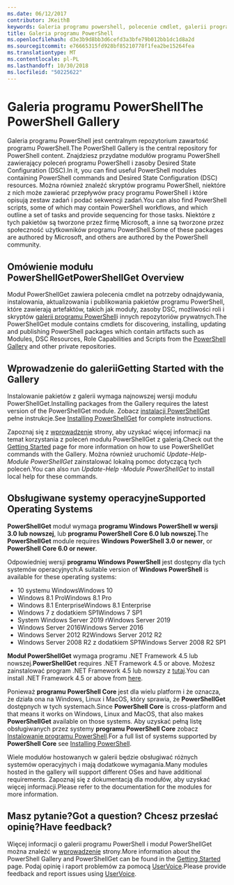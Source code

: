 ```yaml
---
ms.date: 06/12/2017
contributor: JKeithB
keywords: Galeria programu powershell, polecenie cmdlet, galerii programu PowerShell, psget
title: Galeria programu PowerShell
ms.openlocfilehash: d3e3b9d8bb3d6cefd3a3bfe79b012bb1dc1d8a2d
ms.sourcegitcommit: e76665315fd928bf85210778f1fea2be15264fea
ms.translationtype: MT
ms.contentlocale: pl-PL
ms.lasthandoff: 10/30/2018
ms.locfileid: "50225622"
---
```

# <a name="the-powershell-gallery"></a><span data-ttu-id="1640e-103">Galeria programu PowerShell</span><span class="sxs-lookup"><span data-stu-id="1640e-103">The PowerShell Gallery</span></span>

<span data-ttu-id="1640e-104">Galeria programu PowerShell jest centralnym repozytorium zawartość programu PowerShell.</span><span class="sxs-lookup"><span data-stu-id="1640e-104">The PowerShell Gallery is the central repository for PowerShell content.</span></span> <span data-ttu-id="1640e-105">Znajdziesz przydatne modułów programu PowerShell zawierający poleceń programu PowerShell i zasoby Desired State Configuration (DSC).</span><span class="sxs-lookup"><span data-stu-id="1640e-105">In it, you can find useful PowerShell modules containing PowerShell commands and Desired State Configuration (DSC) resources.</span></span>
<span data-ttu-id="1640e-106">Można również znaleźć skryptów programu PowerShell, niektóre z nich może zawierać przepływów pracy programu PowerShell i które opisują zestaw zadań i podać sekwencji zadań.</span><span class="sxs-lookup"><span data-stu-id="1640e-106">You can also find PowerShell scripts, some of which may contain PowerShell workflows, and which outline a set of tasks and provide sequencing for those tasks.</span></span> <span data-ttu-id="1640e-107">Niektóre z tych pakietów są tworzone przez firmę Microsoft, a inne są tworzone przez społeczność użytkowników programu PowerShell.</span><span class="sxs-lookup"><span data-stu-id="1640e-107">Some of these packages are authored by Microsoft, and others are authored by the PowerShell community.</span></span>

## <a name="powershellget-overview"></a><span data-ttu-id="1640e-108">Omówienie modułu PowerShellGet</span><span class="sxs-lookup"><span data-stu-id="1640e-108">PowerShellGet Overview</span></span>

<span data-ttu-id="1640e-109">Moduł PowerShellGet zawiera polecenia cmdlet na potrzeby odnajdywania, instalowania, aktualizowania i publikowania pakietów programu PowerShell, które zawierają artefaktów, takich jak moduły, zasoby DSC, możliwości roli i skryptów [galerii programu PowerShell](https://www.PowerShellGallery.com)i innych repozytoriów prywatnych.</span><span class="sxs-lookup"><span data-stu-id="1640e-109">The PowerShellGet module contains cmdlets for discovering, installing, updating and publishing PowerShell packages which contain artifacts such as Modules, DSC Resources, Role Capabilities and Scripts from the [PowerShell Gallery](https://www.PowerShellGallery.com) and other private repositories.</span></span>

## <a name="getting-started-with-the-gallery"></a><span data-ttu-id="1640e-110">Wprowadzenie do galerii</span><span class="sxs-lookup"><span data-stu-id="1640e-110">Getting Started with the Gallery</span></span>

<span data-ttu-id="1640e-111">Instalowanie pakietów z galerii wymaga najnowszej wersji modułu PowerShellGet.</span><span class="sxs-lookup"><span data-stu-id="1640e-111">Installing packages from the Gallery requires the latest version of the PowerShellGet module.</span></span>
<span data-ttu-id="1640e-112">Zobacz [instalacji PowerShellGet](installing-psget.md) pełne instrukcje.</span><span class="sxs-lookup"><span data-stu-id="1640e-112">See [Installing PowerShellGet](installing-psget.md) for complete instructions.</span></span>

<span data-ttu-id="1640e-113">Zapoznaj się z [wprowadzenie](getting-started.md) strony, aby uzyskać więcej informacji na temat korzystania z poleceń modułu PowerShellGet z galerią.</span><span class="sxs-lookup"><span data-stu-id="1640e-113">Check out the [Getting Started](getting-started.md) page for more information on how to use PowerShellGet commands with the Gallery.</span></span> <span data-ttu-id="1640e-114">Można również uruchomić *Update-Help-Module PowerShellGet* zainstalować lokalną pomoc dotyczącą tych poleceń.</span><span class="sxs-lookup"><span data-stu-id="1640e-114">You can also run *Update-Help -Module PowerShellGet* to install local help for these commands.</span></span>

## <a name="supported-operating-systems"></a><span data-ttu-id="1640e-115">Obsługiwane systemy operacyjne</span><span class="sxs-lookup"><span data-stu-id="1640e-115">Supported Operating Systems</span></span>

<span data-ttu-id="1640e-116">**PowerShellGet** moduł wymaga **programu Windows PowerShell w wersji 3.0 lub nowszej**, lub **programu PowerShell Core 6.0 lub nowszej**.</span><span class="sxs-lookup"><span data-stu-id="1640e-116">The **PowerShellGet** module requires **Windows PowerShell 3.0 or newer**, or **PowerShell Core 6.0 or newer**.</span></span>

<span data-ttu-id="1640e-117">Odpowiedniej wersji **programu Windows PowerShell** jest dostępny dla tych systemów operacyjnych:</span><span class="sxs-lookup"><span data-stu-id="1640e-117">A suitable version of **Windows PowerShell** is available for these operating systems:</span></span>

- <span data-ttu-id="1640e-118">10 systemu Windows</span><span class="sxs-lookup"><span data-stu-id="1640e-118">Windows 10</span></span>
- <span data-ttu-id="1640e-119">Windows 8.1 Pro</span><span class="sxs-lookup"><span data-stu-id="1640e-119">Windows 8.1 Pro</span></span>
- <span data-ttu-id="1640e-120">Windows 8.1 Enterprise</span><span class="sxs-lookup"><span data-stu-id="1640e-120">Windows 8.1 Enterprise</span></span>
- <span data-ttu-id="1640e-121">Windows 7 z dodatkiem SP1</span><span class="sxs-lookup"><span data-stu-id="1640e-121">Windows 7 SP1</span></span>
- <span data-ttu-id="1640e-122">System Windows Server 2019 r</span><span class="sxs-lookup"><span data-stu-id="1640e-122">Windows Server 2019</span></span>
- <span data-ttu-id="1640e-123">Windows Server 2016</span><span class="sxs-lookup"><span data-stu-id="1640e-123">Windows Server 2016</span></span>
- <span data-ttu-id="1640e-124">Windows Server 2012 R2</span><span class="sxs-lookup"><span data-stu-id="1640e-124">Windows Server 2012 R2</span></span>
- <span data-ttu-id="1640e-125">Windows Server 2008 R2 z dodatkiem SP1</span><span class="sxs-lookup"><span data-stu-id="1640e-125">Windows Server 2008 R2 SP1</span></span>

<span data-ttu-id="1640e-126">**Moduł PowerShellGet** wymaga programu .NET Framework 4.5 lub nowszej.</span><span class="sxs-lookup"><span data-stu-id="1640e-126">**PowerShellGet** requires .NET Framework 4.5 or above.</span></span> <span data-ttu-id="1640e-127">Możesz zainstalować program .NET Framework 4.5 lub nowszy z [tutaj](https://msdn.microsoft.com/library/5a4x27ek.aspx).</span><span class="sxs-lookup"><span data-stu-id="1640e-127">You can install .NET Framework 4.5 or above from [here](https://msdn.microsoft.com/library/5a4x27ek.aspx).</span></span>

<span data-ttu-id="1640e-128">Ponieważ **programu PowerShell Core** jest dla wielu platform i że oznacza, że działa ona na Windows, Linux i MacOS, który sprawia, że **PowerShellGet** dostępnych w tych systemach.</span><span class="sxs-lookup"><span data-stu-id="1640e-128">Since **PowerShell Core** is cross-platform and that means it works on Windows, Linux and MacOS, that also makes **PowerShellGet** available on those systems.</span></span> <span data-ttu-id="1640e-129">Aby uzyskać pełną listę obsługiwanych przez systemy **programu PowerShell Core** zobacz [Instalowanie programu PowerShell](/powershell/scripting/setup/installing-powershell).</span><span class="sxs-lookup"><span data-stu-id="1640e-129">For a full list of systems supported by **PowerShell Core** see [Installing PowerShell](/powershell/scripting/setup/installing-powershell).</span></span>

<span data-ttu-id="1640e-130">Wiele modułów hostowanych w galerii będzie obsługiwać różnych systemów operacyjnych i mają dodatkowe wymagania.</span><span class="sxs-lookup"><span data-stu-id="1640e-130">Many modules hosted in the gallery will support different OSes and have additional requirements.</span></span> <span data-ttu-id="1640e-131">Zapoznaj się z dokumentacją dla modułów, aby uzyskać więcej informacji.</span><span class="sxs-lookup"><span data-stu-id="1640e-131">Please refer to the documentation for the modules for more information.</span></span>

## <a name="got-a-question-have-feedback"></a><span data-ttu-id="1640e-132">Masz pytanie?</span><span class="sxs-lookup"><span data-stu-id="1640e-132">Got a question?</span></span> <span data-ttu-id="1640e-133">Chcesz przesłać opinię?</span><span class="sxs-lookup"><span data-stu-id="1640e-133">Have feedback?</span></span>

<span data-ttu-id="1640e-134">Więcej informacji o galerii programu PowerShell i moduł PowerShellGet można znaleźć w [wprowadzenie](getting-started.md) strony.</span><span class="sxs-lookup"><span data-stu-id="1640e-134">More information about the PowerShell Gallery and PowerShellGet can be found in the [Getting Started](getting-started.md) page.</span></span> <span data-ttu-id="1640e-135">Podaj opinię i raport problemów za pomocą [UserVoice](http://windowsserver.uservoice.com/forums/301869-powershell).</span><span class="sxs-lookup"><span data-stu-id="1640e-135">Please provide feedback and report issues using [UserVoice](http://windowsserver.uservoice.com/forums/301869-powershell).</span></span>
